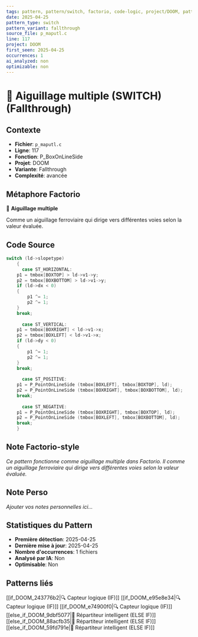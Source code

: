```yaml
---
tags: pattern, pattern/switch, factorio, code-logic, project/DOOM, pattern/variant/fallthrough
date: 2025-04-25
pattern_type: switch
pattern_variant: fallthrough
source_file: p_maputl.c
line: 117
project: DOOM
first_seen: 2025-04-25
occurrences: 1
ai_analyzed: non
optimizable: non
---
```


# 🔀 Aiguillage multiple (SWITCH) (Fallthrough)

## Contexte
- **Fichier**: `p_maputl.c`
- **Ligne**: 117
- **Fonction**: P_BoxOnLineSide
- **Projet**: DOOM
- **Variante**: Fallthrough
- **Complexité**: avancée

## Métaphore Factorio
🔀 **Aiguillage multiple**

Comme un aiguillage ferroviaire qui dirige vers différentes voies selon la valeur évaluée.

## Code Source
```c
switch (ld->slopetype)
    {
      case ST_HORIZONTAL:
	p1 = tmbox[BOXTOP] > ld->v1->y;
	p2 = tmbox[BOXBOTTOM] > ld->v1->y;
	if (ld->dx < 0)
	{
	    p1 ^= 1;
	    p2 ^= 1;
	}
	break;
	
      case ST_VERTICAL:
	p1 = tmbox[BOXRIGHT] < ld->v1->x;
	p2 = tmbox[BOXLEFT] < ld->v1->x;
	if (ld->dy < 0)
	{
	    p1 ^= 1;
	    p2 ^= 1;
	}
	break;
	
      case ST_POSITIVE:
	p1 = P_PointOnLineSide (tmbox[BOXLEFT], tmbox[BOXTOP], ld);
	p2 = P_PointOnLineSide (tmbox[BOXRIGHT], tmbox[BOXBOTTOM], ld);
	break;
	
      case ST_NEGATIVE:
	p1 = P_PointOnLineSide (tmbox[BOXRIGHT], tmbox[BOXTOP], ld);
	p2 = P_PointOnLineSide (tmbox[BOXLEFT], tmbox[BOXBOTTOM], ld);
	break;
    }
```

## Note Factorio-style
*Ce pattern fonctionne comme aiguillage multiple dans Factorio. Il comme un aiguillage ferroviaire qui dirige vers différentes voies selon la valeur évaluée.*

## Note Perso
*Ajouter vos notes personnelles ici...*

## Statistiques du Pattern
- **Première détection**: 2025-04-25
- **Dernière mise à jour**: 2025-04-25
- **Nombre d'occurrences**: 1 fichiers
- **Analysé par IA**: Non
- **Optimisable**: Non

## Patterns liés
[[if_DOOM_243776b2|🔍 Capteur logique (IF)]]
[[if_DOOM_e95e8e34|🔍 Capteur logique (IF)]]
[[if_DOOM_e74900f0|🔍 Capteur logique (IF)]]
[[else_if_DOOM_9dbf5077|🔄 Répartiteur intelligent (ELSE IF)]]
[[else_if_DOOM_88acfb35|🔄 Répartiteur intelligent (ELSE IF)]]
[[else_if_DOOM_59fd791e|🔄 Répartiteur intelligent (ELSE IF)]]
